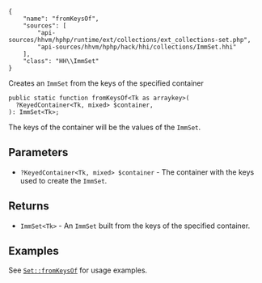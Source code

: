``` yamlmeta
{
    "name": "fromKeysOf",
    "sources": [
        "api-sources/hhvm/hphp/runtime/ext/collections/ext_collections-set.php",
        "api-sources/hhvm/hphp/hack/hhi/collections/ImmSet.hhi"
    ],
    "class": "HH\\ImmSet"
}
```




Creates an ` ImmSet ` from the keys of the specified container




``` Hack
public static function fromKeysOf<Tk as arraykey>(
  ?KeyedContainer<Tk, mixed> $container,
): ImmSet<Tk>;
```




The keys of the container will be the values of the ` ImmSet `.




## Parameters




+ ` ?KeyedContainer<Tk, mixed> $container ` - The container with the keys used to create the
  `` ImmSet ``.




## Returns




* ` ImmSet<Tk> ` - An `` ImmSet `` built from the keys of the specified container.




## Examples




See [` Set::fromKeysOf `](</hack/reference/class/Set/fromKeysOf/#examples>) for usage examples.
<!-- HHAPIDOC -->
